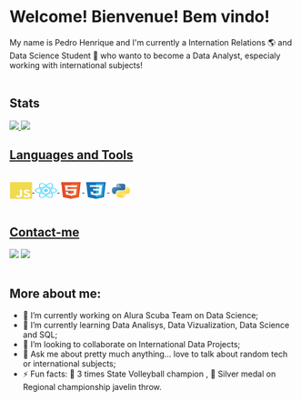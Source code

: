 # Welcome! Bienvenue! Bem vindo!

My name is Pedro Henrique and I'm currently a Internation Relations 🌎 and Data Science Student 🎲 who wanto to become a Data Analyst, especialy working with international subjects!
<br><br>
        
## Stats
 <div>
  <a href="https://github.com/pedrohcmds">
  <img height="180em" src="https://github-readme-stats.vercel.app/api?username=pedrohcmds&show_icons=true&theme=tokyonight&include_all_commits=true&count_private=true"/>
  <img height="180em" src="https://github-readme-stats.vercel.app/api/top-langs/?username=pedrohcmds&layout=compact&langs_count=7&theme=tokyonight"/>
</div>

        
## Languages and Tools

<div style="display: inline_block"><br>
  <img align="center" alt="Javascript" height="30" width="40" src="https://raw.githubusercontent.com/devicons/devicon/master/icons/javascript/javascript-plain.svg">
  <img align="center" alt="React" height="30" width="40" src="https://raw.githubusercontent.com/devicons/devicon/master/icons/react/react-original.svg">
  <img align="center" alt="HTML" height="30" width="40" src="https://raw.githubusercontent.com/devicons/devicon/master/icons/html5/html5-original.svg">
  <img align="center" alt="CSS" height="30" width="40" src="https://raw.githubusercontent.com/devicons/devicon/master/icons/css3/css3-original.svg">
  <img align="center" alt="Python" height="30" width="40" src="https://raw.githubusercontent.com/devicons/devicon/master/icons/python/python-original.svg">
</div>
  <br>

  ## Contact-me
<div> 
   <a href = "mailto:pedrohcmds@gmail.com"><img src="https://img.shields.io/badge/-Gmail-%23333?style=for-the-badge&logo=gmail&logoColor=white" target="_blank"></a>
   <a href="https://www.linkedin.com/in/pedrohcmds" target="_blank"><img src="https://img.shields.io/badge/-LinkedIn-%230077B5?style=for-the-badge&logo=linkedin&logoColor=white" target="_blank"></a> 
</div> 
  

  <br>
        
## More about me:

- 🔭 I’m currently working on Alura Scuba Team on Data Science;
- 🌱 I’m currently learning Data Analisys, Data Vizualization, Data Science and SQL;
- 👯 I’m looking to collaborate on International Data Projects;
- 💬 Ask me about pretty much anything... love to talk about random tech or international subjects;
- ⚡ Fun facts: 🥇 3 times State Volleyball champion , 🥈 Silver medal on Regional championship javelin throw.
